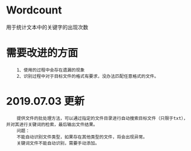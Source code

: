 # Wordcount
用于统计文本中的关键字的出现次数

# 需要改进的方面
        1、使用的过程中会存在遗漏的现象
        2、识别过程中对于目标文件的格式有要求，没办法匹配任意格式的文件。
# 2019.07.03 更新
        提供文件的批处理方法，可以通过指定的文件目录进行自动搜索目标文件（只限于txt），并对其进行关键词的检索，最后输出文件结果。
        问题：
        不能自动识别文件类型，如果存在其他类型的文件，将会出现异常。
        关键词文件不能自动识别，需要手动添加。
